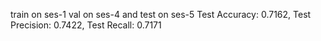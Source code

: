 train on ses-1 val on ses-4 and test on ses-5
Test Accuracy: 0.7162, Test Precision: 0.7422, Test Recall: 0.7171
